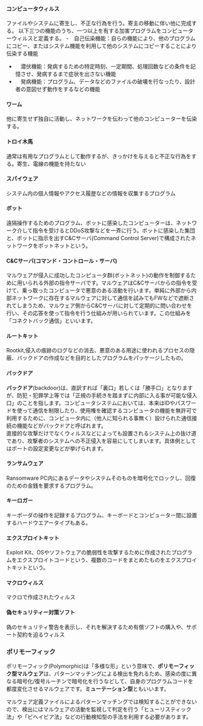 #### コンピュータウィルス
ファイルやシステムに寄生し、不正な行為を行う。寄主の移動に伴い他に完成する。
以下三つの機能のうち、一つ以上を有する加害プログラムをコンピューターウィルスと定義する。
-　自己伝染機能：自らの機能により、他のプログラムにコピー、またはシステム機能を利用して他のシステムにコピーすることにより伝染する機能
- 　潜伏機能：発病するための特定時刻、一定期間、処理回数などの条件を記憶させ、発病するまで症状を出さない機能
- 　発病機能：プログラム、データなどのファイルの破壊を行なったり、設計者の意図せず動作をするなどの機能

#### ワーム
他に寄生せず独自に活動し、ネットワークを伝わって他のコンピューターを伝染する。

#### トロイ木馬
通常は有用なプログラムとして動作するが、きっかけを与えると不正な行為をする。寄生、電線の機能を持たない

#### スパイウェア
システム内の個人情報やアクセス履歴などの情報を収集するプログラム

#### ボット
遠隔操作するためのプログラム、ボットに感染したコンピューターは、ネットワーク介して指令を受けるとDDoS攻撃などを一斉に行う。ボットに感染した集団と、ボットに指示を出すC&Cサーバ(Command Control Server)で構成されたネットワークをボットネットという。

#### **C&Cサーバ**(コマンド・コントロール・サーバ)
マルウェアが侵入に成功したコンピュータ群(ボットネット)の動作を制御するために用いられる外部の指令サーバです。マルウェアはC&Cサーバからの指令を受けて、乗っ取ったコンピュータで悪意のある活動を行います。単純に外部から内部ネットワークに存在するマルウェアに対して通信を試みてもFWなどで遮断されてしまうため、マルウェア側からC&Cサーバに対して定期的に問い合わせを行い、その応答を使って指令を行う仕組みが用いられています。この仕組みを「コネクトバック通信」といいます。

#### ルートキット
Rootkit,侵入の痕跡のログなどの消去、悪意のある用途に使われるプロセスの隠蔽、バックドアの作成などを目的としたプログラムをパッケージしたもの。
#### バックドア
**バックドア**(backdoor)は、直訳すれば「裏口」若しくは「勝手口」となりますが、防犯・犯罪学上等では「正規の手続きを踏まずに内部に入る事が可能な侵入口」のことを指します。コンピュータシステムにおいては、本来はIDやパスワードを使って通信を制限したり、使用権を確認するコンピュータの機能を無許可で利用するために、コンピュータ内に（他人に知られる事無く）設けられた通信接続の機能などがバックドアと呼ばれます。  
直接的な攻撃だけでなくウィルスなどによっても設置されるシステム上の抜け道であり、攻撃者のシステムへの不正侵入を容易にしてしまいます。具体例としてはポートの設定変更などが挙げられます。

#### ランサムウェア
Ransomware
PC内にあるデータやシステムそのものを暗号化でロックし、回復のための金銭を要求するプログラム。

#### キーロガー
キーボーダの操作を記録するプログラム、キーボードとコンピューター間に設置するハードウエアータイプもある。

#### エクスプロイトキット
Exploit Kit、OSやソフトウェアの脆弱性を攻撃するために作成されたプログラムをエクスプロイトコードという、複数のコードをまとめたものをエクスプロイトキットという。

#### マクロウィルス
マクロで作成されたウィルス

#### 偽セキュリティー対策ソフト
偽のセキュリティ警告を表示し、それを解決するため有償ソフトの購入や、サポート契約を迫るウィルス

### ポリモーフィック
ポリモーフィック(Polymorphic)は「多様な形」という意味で、**ポリモーフィック型マルウェア**は、パターンマッチングによる検出を免れるため、感染の度に異なる暗号化/復号ルーチンで暗号化を行うなどして、自身のプログラムコードを都度変化させるマルウェアです。**ミューテーション型**ともいいます。  
  
マルウェア定義ファイルによるパターンマッチングでは検知することができないので、検出にはマルウェアの活動を監視して判定を行う「ヒューリスティック法」や「ビヘイビア法」などの行動検知型の手法を利用する必要があります。
